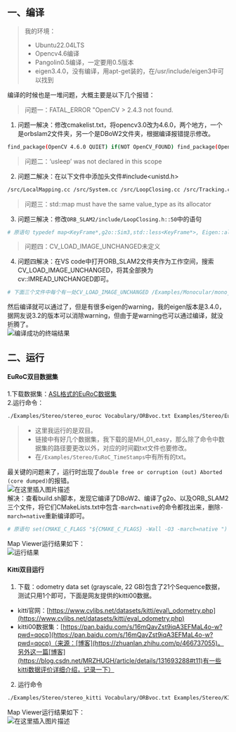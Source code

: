 ## 一、编译

> 我的环境：
> 
> -   Ubuntu22.04LTS
> -   Opencv4.6编译
> -   Pangolin0.5编译，一定要用0.5版本
> -   eigen3.4.0，没有编译，用apt-get装的，在/usr/include/eigen3中可以找到

编译的时候也是一堆问题，大概主要是以下几个报错：

> 问题一：FATAL\_ERROR "OpenCV > 2.4.3 not found.

1.  问题一解决：修改cmakelist.txt，将opencv3.0改为4.6.0，两个地方，一个是orbslam2文件夹，另一个是DBoW2文件夹，根据编译报错提示修改。

```bash
find_package(OpenCV 4.6.0 QUIET) if(NOT OpenCV_FOUND) find_package(OpenCV 2.4.3 QUIET) if(NOT OpenCV_FOUND) message(FATAL_ERROR "OpenCV > 2.4.3 not found.") endif() endif()
```

> 问题二：‘usleep’ was not declared in this scope

2.  问题二解决：在以下文件中添加头文件#include<unistd.h>

```bash
/src/LocalMapping.cc /src/System.cc /src/LoopClosing.cc /src/Tracking.cc /src/Viewer.cc /Examples/Monocular/mono_tum.cc /Examples/Monocular/mono_kitti.cc /Examples/Monocular/mono_euroc.cc /Examples/RGB-D/rgbd_tum.cc /Examples/Stereo/stereo_kitti.cc /Examples/Stereo/stereo_euroc.cc
```

> 问题三：std::map must have the same value\_type as its allocator

3.  问题三解决：修改`ORB_SLAM2/include/LoopClosing.h::50`中的语句

```bash
# 原语句 typedef map<KeyFrame*,g2o::Sim3,std::less<KeyFrame*>, Eigen::aligned_allocator<std::pair<const KeyFrame*, g2o::Sim3> > > KeyFrameAndPose; # 修改成如下 typedef map<KeyFrame*,g2o::Sim3,std::less<KeyFrame*>, Eigen::aligned_allocator<std::pair<KeyFrame* const, g2o::Sim3> > > KeyFrameAndPose;
```

> 问题四：CV\_LOAD\_IMAGE\_UNCHANGED未定义

4.  问题四解决：在VS code中打开ORB\_SLAM2文件夹作为工作空间，搜索CV\_LOAD\_IMAGE\_UNCHANGED，将其全部换为cv::IMREAD\_UNCHANGED即可。

```bash
# 下面三个文件中每个有一处CV_LOAD_IMAGE_UNCHANGED /Examples/Monocular/mono_euroc.cc /Examples/Monocular/mono_kitti.cc /Examples/Monocular/mono_tum.cc # 下面三个文件中每个有两处CV_LOAD_IMAGE_UNCHANGED /Examples/RGB-D/rgbd_tum.cc /Examples/Stereo/stereo_euroc.cc /Examples/Stereo/stereo_kitti.cc
```

然后编译就可以通过了，但是有很多eigen的warning，我的eigen版本是3.4.0，据网友说3.2的版本可以消除warning，但由于是warning也可以通过编译，就没折腾了。  
![编译成功的终端结果](https://img-blog.csdnimg.cn/5001ff9f364549a49fbda3b0565ec5dd.png)

## 二、运行

#### EuRoC双目数据集

1.下载数据集：[ASL格式的EuRoC数据集](https://projects.asl.ethz.ch/datasets/doku.php?id=kmavvisualinertialdatasets#downloads)  
2.运行命令：

```bash
./Examples/Stereo/stereo_euroc Vocabulary/ORBvoc.txt Examples/Stereo/EuRoC.yaml /home/juling/Documents/data/MH_01_easy/mav0/cam0/data /home/juling/Documents/data/MH_01_easy/mav0/cam1/data Examples/Stereo/EuRoC_TimeStamps/MH01.txt
```

> -   这里我运行的是双目。
> -   链接中有好几个数据集，我下载的是MH\_01\_easy，那么除了命令中数据集的路径要更改以外，对应的时间戳txt文件也要修改。
> -   在`/Examples/Stereo/EuRoC_TimeStamps`中有所有的txt。

最关键的问题来了，运行时出现了`double free or corruption (out) Aborted (core dumped)`的报错。  
![在这里插入图片描述](https://img-blog.csdnimg.cn/bd74a9d1638640ad90569376e3df98ce.png)  
解决：查看build.sh脚本，发现它编译了DBoW2、编译了g2o、以及ORB\_SLAM2三个文件，将它们CMakeLists.txt中包含`-march=native`的命令都找出来，删除`-march=native`重新编译即可。

```bash
# 原语句 set(CMAKE_C_FLAGS "${CMAKE_C_FLAGS} -Wall -O3 -march=native ") set(CMAKE_CXX_FLAGS "${CMAKE_CXX_FLAGS} -Wall -O3 -march=native") # 修改语句 set(CMAKE_C_FLAGS "${CMAKE_C_FLAGS} -Wall -O3") set(CMAKE_CXX_FLAGS "${CMAKE_CXX_FLAGS} -Wall -O3")
```

Map Viewer运行结果如下：  
![运行结果](https://img-blog.csdnimg.cn/b0195fa6013d46efa56bd86dd899543d.png)

#### Kitti双目运行

1.  下载：odometry data set (grayscale, 22 GB)包含了21个Sequence数据，测试只用1个即可，下面是网友提供的kitti00数据。

-   kitti官网：[https://www.cvlibs.net/datasets/kitti/eval\_odometry.php](https://www.cvlibs.net/datasets/kitti/eval_odometry.php)
-   kitti00数据集：[https://pan.baidu.com/s/16mQavZst9iqA3EFMaL4o-w?pwd=qocp](https://pan.baidu.com/s/16mQavZst9iqA3EFMaL4o-w?pwd=qocp)（来源：[博客](https://zhuanlan.zhihu.com/p/466737055)。另外这一篇[博客](https://blog.csdn.net/MRZHUGH/article/details/131693288#t11)有一些kitti数据评价详细介绍，记录一下）

2.  运行命令

```bash
./Examples/Stereo/stereo_kitti Vocabulary/ORBvoc.txt Examples/Stereo/KITTI00-02.yaml /home/juling/Documents/data/kitti00/dataset/sequences/00/
```

Map Viewer运行结果如下：  
![在这里插入图片描述](https://img-blog.csdnimg.cn/98226ef1267a4325a9673b87407852f3.png)